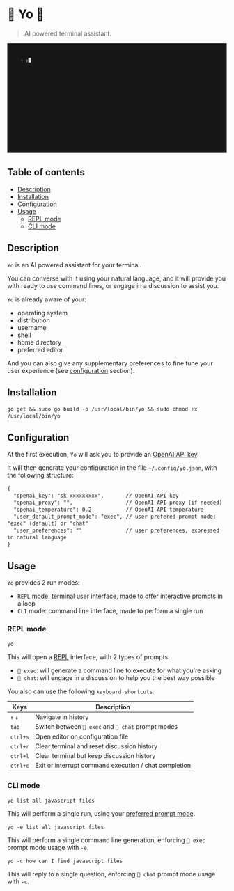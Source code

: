 # 🚀 Yo 💬

> AI powered terminal assistant.

![Demo](doc/demo.gif)

## Table of contents

<!-- TOC -->
* [Description](#description)
* [Installation](#installation)
* [Configuration](#configuration)
* [Usage](#usage)
  * [REPL mode](#repl-mode)
  * [CLI mode](#cli-mode)
<!-- TOC -->

## Description

`Yo` is an AI powered assistant for your terminal.

You can converse with it using your natural language, and it will provide you with ready to use command lines, or engage in a discussion to assist you.

`Yo` is already aware of your:
- operating system
- distribution
- username
- shell
- home directory
- preferred editor

And you can also give any supplementary preferences to fine tune your user experience (see [configuration](#configuration) section).

## Installation

```shell
go get && sudo go build -o /usr/local/bin/yo && sudo chmod +x /usr/local/bin/yo
```

## Configuration

At the first execution, `Yo` will ask you to provide an [OpenAI API key](https://platform.openai.com/account/api-keys).

It will then generate your configuration in the file `~/.config/yo.json`, with the following structure:

```JS
{
  "openai_key": "sk-xxxxxxxxx",       // OpenAI API key
  "openai_proxy": "",                 // OpenAI API proxy (if needed)
  "openai_temperature": 0.2,          // OpenAI API temperature
  "user_default_prompt_mode": "exec", // user prefered prompt mode: "exec" (default) or "chat"
  "user_preferences": ""              // user preferences, expressed in natural language
}
```

## Usage

`Yo` provides 2 run modes:
- `REPL` mode: terminal user interface, made to offer interactive prompts in a loop
- `CLI` mode: command line interface, made to perform a single run

### REPL mode

```shell
yo
```

This will open a [REPL](https://en.wikipedia.org/wiki/Read%E2%80%93eval%E2%80%93print_loop) interface, with 2 types of prompts

- `🚀 exec`: will generate a command line to execute for what you're asking
- `💬 chat`: will engage in a discussion to help you the best way possible

You also can use the following `keyboard shortcuts`:

| Keys     | Description                                           |
|----------|-------------------------------------------------------|
| `↑` `↓`  | Navigate in history                                   |
| `tab`    | Switch between `🚀 exec` and `💬 chat` prompt modes   |
| `ctrl+s` | Open editor on configuration file                     |
| `ctrl+r` | Clear terminal and reset discussion history           |
| `ctrl+l` | Clear terminal but keep discussion history            |
| `ctrl+c` | Exit or interrupt command execution / chat completion |


### CLI mode

```shell
yo list all javascript files
```

This will perform a single run, using your [preferred prompt mode](#configuration).

```shell
yo -e list all javascript files
```

This will perform a single command line generation, enforcing `🚀 exec` prompt mode usage with `-e`.

```shell
yo -c how can I find javascript files
```

This will reply to a single question, enforcing `💬 chat` prompt mode usage with `-c`.